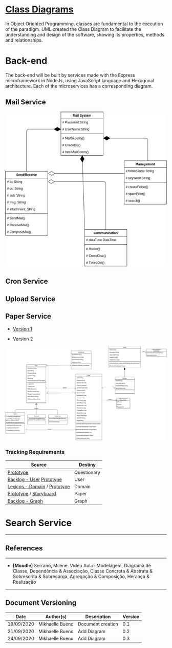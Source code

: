 <span id="dc"></span>
# **<a href="#dc">Class Diagrams</a>**


In Object Oriented Programming, classes are fundamental to the execution of the paradigm. UML created the Class Diagram to facilitate the understanding and design of the software, showing its properties, methods and relationships.

# Back-end

The back-end will be built by services made with the Express microframework in NodeJs, using JavaScript language and Hexagonal architecture. Each of the microservices has a corresponding diagram.

## Mail Service

![Versão 1.0](./images/classDiagramMailService.png)

## Cron Service

## Upload Service

## Paper Service  

- [Version 1](./images/classDiagramV1.md)

- Version 2

![Versão 1.0](./images/classDiagramV2.png)


### Tracking Requirements

| Source | Destiny |
|------|-------|
|  [Prototype](../../base/designSprint/prototype.md) | Questionary |
| [Backlog - User](../../base/requirements/modeling/backlogEpics/dataCreation.md) [Prototype](../../base/designSprint/prototype.md) | User |
| [Lexicos - Domain](../../base/requirements/modeling/lexicons.md) / [Prototype](../../base/designSprint/prototype.md) | Domain |
| [Prototype](../../base/designSprint/prototype.md) / [Storyboard](../../base/requirements/elicitation/storyBoard.md) | Paper |
| [Backlog - Graph](../../base/requirements/modeling/backlogEpics/dataVisualization.md) | Graph |


# Search Service

---
## References
---


- **[Moodle]** Serrano, Milene. Vídeo Aula : Modelagem, Diagrama de Classe, Dependência & Associação, Classe Concreta & Abstrata & Sobrescrita & Sobrecarga, Agregação & Composição, Herança & Realização


---

## Document Versioning

| Date | Author(s) | Description | Version |
|------|-------|-----------|--------|
| 19/09/2020 | Mikhaelle Bueno | Document creation | 0.1 |
| 21/09/2020 | Mikhaelle Bueno | Add Diagram| 0.2 |
| 24/09/2020 | Mikhaelle Bueno | Add Diagram | 0.3 |